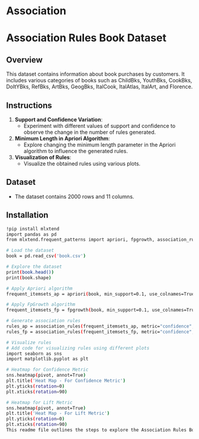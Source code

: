 # Association

# Association Rules Book Dataset

## Overview
This dataset contains information about book purchases by customers. It includes various categories of books such as ChildBks, YouthBks, CookBks, DoItYBks, RefBks, ArtBks, GeogBks, ItalCook, ItalAtlas, ItalArt, and Florence.

## Instructions
1. **Support and Confidence Variation**:
    - Experiment with different values of support and confidence to observe the change in the number of rules generated. 
2. **Minimum Length in Apriori Algorithm**:
    - Explore changing the minimum length parameter in the Apriori algorithm to influence the generated rules.
3. **Visualization of Rules**:
    - Visualize the obtained rules using various plots.

## Dataset
- The dataset contains 2000 rows and 11 columns.

## Installation
```bash
!pip install mlxtend
import pandas as pd
from mlxtend.frequent_patterns import apriori, fpgrowth, association_rules

# Load the dataset
book = pd.read_csv('book.csv')

# Explore the dataset
print(book.head())
print(book.shape)

# Apply Apriori algorithm
frequent_itemsets_ap = apriori(book, min_support=0.1, use_colnames=True, verbose=1)

# Apply FpGrowth algorithm
frequent_itemsets_fp = fpgrowth(book, min_support=0.1, use_colnames=True, verbose=1)

# Generate association rules
rules_ap = association_rules(frequent_itemsets_ap, metric="confidence", min_threshold=0.4)
rules_fp = association_rules(frequent_itemsets_fp, metric="confidence", min_threshold=0.4)

# Visualize rules
# Add code for visualizing rules using different plots
import seaborn as sns
import matplotlib.pyplot as plt

# Heatmap for Confidence Metric
sns.heatmap(pivot, annot=True)
plt.title('Heat Map - For Confidence Metric')
plt.yticks(rotation=0)
plt.xticks(rotation=90)

# Heatmap for Lift Metric
sns.heatmap(pivot, annot=True)
plt.title('Heat Map - For Lift Metric')
plt.yticks(rotation=0)
plt.xticks(rotation=90)
This readme file outlines the steps to explore the Association Rules Book Dataset, experiment with different parameters, and visualize the generated rules. You can further enhance it by adding detailed descriptions of the algorithms used, insights gained from the rules, and additional visualizations.
